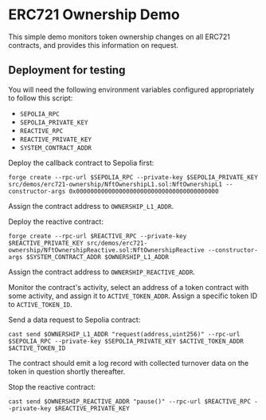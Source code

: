 # ERC721 Ownership Demo

This simple demo monitors token ownership changes on all ERC721 contracts, and provides this information on request.

## Deployment for testing

You will need the following environment variables configured appropriately to follow this script:

* `SEPOLIA_RPC`
* `SEPOLIA_PRIVATE_KEY`
* `REACTIVE_RPC`
* `REACTIVE_PRIVATE_KEY`
* `SYSTEM_CONTRACT_ADDR`

Deploy the callback contract to Sepolia first:

```
forge create --rpc-url $SEPOLIA_RPC --private-key $SEPOLIA_PRIVATE_KEY src/demos/erc721-ownership/NftOwnershipL1.sol:NftOwnershipL1 --constructor-args 0x0000000000000000000000000000000000000000
```

Assign the contract address to `OWNERSHIP_L1_ADDR`.

Deploy the reactive contract:

```
forge create --rpc-url $REACTIVE_RPC --private-key $REACTIVE_PRIVATE_KEY src/demos/erc721-ownership/NftOwnershipReactive.sol:NftOwnershipReactive --constructor-args $SYSTEM_CONTRACT_ADDR $OWNERSHIP_L1_ADDR
```

Assign the contract address to `OWNERSHIP_REACTIVE_ADDR`.

Monitor the contract's activity, select an address of a token contract with some activity, and assign it to `ACTIVE_TOKEN_ADDR`. Assign a specific token ID to `ACTIVE_TOKEN_ID`.

Send a data request to Sepolia contract:

```
cast send $OWNERSHIP_L1_ADDR "request(address,uint256)" --rpc-url $SEPOLIA_RPC --private-key $SEPOLIA_PRIVATE_KEY $ACTIVE_TOKEN_ADDR $ACTIVE_TOKEN_ID
```

The contract should emit a log record with collected turnover data on the token in question shortly thereafter.

Stop the reactive contract:

```
cast send $OWNERSHIP_REACTIVE_ADDR "pause()" --rpc-url $REACTIVE_RPC --private-key $REACTIVE_PRIVATE_KEY
```
